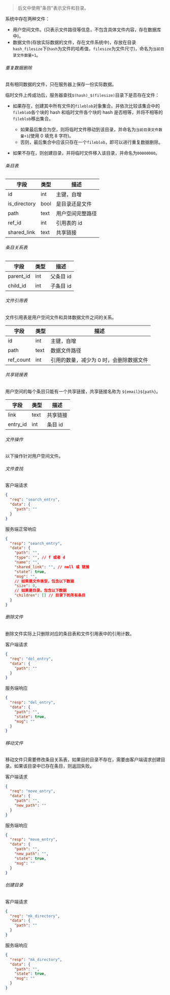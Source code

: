 > 后文中使用"条目"表示文件和目录。

系统中存在两种文件：

- 用户空间文件。(只表示文件路径等信息，不包含具体文件内容，存在数据库中)。
- 数据文件(存放实际数据的文件，存在文件系统中)，存放在目录`hash_filesize`下(`hash`为文件的哈希值，`filesize`为文件尺寸)，命名为`当前目录文件数量+1`。

###### 重复数据删除

具有相同数据的文件，只在服务器上保存一份实际数据。

临时文件上传成功后，服务器查找`$(hash)_$(filesize)`目录下是否存在文件：

- 如果存在，创建其中所有文件的`fileblob`对象集合。并依次比较该集合中的`fileblob`各个块的 hash 和临时文件各个块的 hash 是否相等，并将不相等的`fileblob`移出集合。

  - 如果最后集合为空，则将临时文件移动到该目录，并命名为`当前目录文件数量+1`(使用 0 填充 8 字符)。
  - 否则，最后集合中应该只存在一个`fileblob`，即可以进行重复数据删除。

- 如果不存在，则创建目录，并将临时文件移入该目录，并命名为`00000000`。

###### 条目表

| 字段         | 类型 | 描述             |
| ------------ | ---- | ---------------- |
| id           | int  | 主键，自增       |
| is_directory | bool | 是目录还是文件   |
| path         | text | 用户空间完整路径 |
| ref_id       | int  | 引用表的 id      |
| shared_link  | text | 共享链接         |

###### 条目关系表

| 字段      | 类型 | 描述      |
| --------- | ---- | --------- |
| parent_id | int  | 父条目 id |
| child_id  | int  | 子条目 id |

###### 文件引用表

文件引用表是用户空间文件和具体数据文件之间的关系。

| 字段      | 类型 | 描述                                    |
| --------- | ---- | --------------------------------------- |
| id        | int  | 主键，自增                              |
| path      | text | 数据文件路径                            |
| ref_count | int  | 引用的数量，减少为 0 时，会删除数据文件 |

###### 共享链接表

用户空间的每个条目只能有一个共享链接，共享链接名称为 `${email}${path}`。

| 字段     | 类型 | 描述     |
| -------- | ---- | -------- |
| link     | text | 共享链接 |
| entry_id | int  | 条目 id  |

###### 文件操作

以下操作针对用户空间文件。

###### 文件查找

客户端请求

```json
{
  "req": "search_entry",
  "data": {
    "path": ""
  }
}
```

服务端正常响应

```json
{
  "resp": "search_entry",
  "data": {
    "path": "",
    "type": "", // f 或者 d
    "name": "",
    "shared_link": "", // null 或 链接
    "state": true,
    "msg": "",
    // 如果是文件类型，包含以下数据
    "size": 0,
    // 如果是目录，包含以下数据
    "children": [] // 目录下的所有条目
  }
}
```

###### 删除文件

删除文件实际上只删除对应的条目表和文件引用表中的引用计数。

客户端请求

```json
{
  "req": "del_entry",
  "data": {
    "path": ""
  }
}
```

服务端响应

```json
{
  "resp": "del_entry",
  "data": {
    "path": "",
    "state": true,
    "msg": ""
  }
}
```

###### 移动文件

移动文件只需要修改条目关系表，如果目的目录不存在，需要由客户端请求创建目录。如果该目录中已存在条目，则返回失败。

客户端请求

```json
{
  "req": "move_entry",
  "data": {
    "path": "",
    "new_path": ""
  }
}
```

服务端响应

```json
{
  "resp": "move_entry",
  "data": {
    "path": "",
    "new_path": "",
    "state": true,
    "msg": ""
  }
}
```

###### 创建目录

客户端请求

```json
{
  "req": "mk_directory",
  "data": {
    "path": ""
  }
}
```

服务端响应

```json
{
  "resp": "mk_directory",
  "data": {
    "path": "",
    "state": true,
    "msg": ""
  }
}
```
